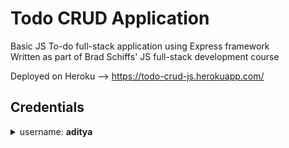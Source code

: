 # Todo CRUD Application
Basic JS To-do full-stack application using Express framework  
Written as part of Brad Schiffs' JS full-stack development course  
  
Deployed on Heroku --> https://todo-crud-js.herokuapp.com/

## Credentials  
<details>
<summary align='left'>username: <b>aditya</b></summary>  

&nbsp;&nbsp;&nbsp;&nbsp;password: *night*
    
</details>

